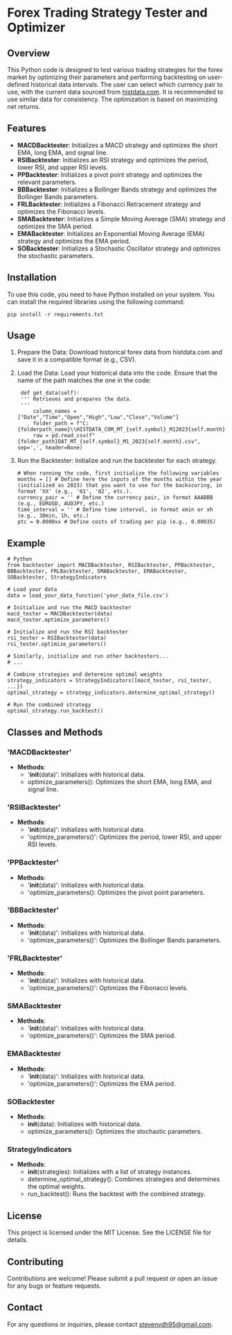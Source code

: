 # Forex Trading Strategy Tester and Optimizer

## Overview

This Python code is designed to test various trading strategies for the forex market by optimizing their parameters and performing backtesting on user-defined historical data intervals. The user can select which currency pair to use, with the current data sourced from [histdata.com](https://www.histdata.com). It is recommended to use similar data for consistency. The optimization is based on maximizing net returns.

## Features

- **MACDBacktester**: Initializes a MACD strategy and optimizes the short EMA, long EMA, and signal line.
- **RSIBacktester**: Initializes an RSI strategy and optimizes the period, lower RSI, and upper RSI levels.
- **PPBacktester**: Initializes a pivot point strategy and optimizes the relevant parameters.
- **BBBacktester**: Initializes a Bollinger Bands strategy and optimizes the Bollinger Bands parameters.
- **FRLBacktester**: Initializes a Fibonacci Retracement strategy and optimizes the Fibonacci levels.
- **SMABacktester**: Initializes a Simple Moving Average (SMA) strategy and optimizes the SMA period.
- **EMABacktester**: Initializes an Exponential Moving Average (EMA) strategy and optimizes the EMA period.
- **SOBacktester**: Initializes a Stochastic Oscillator strategy and optimizes the stochastic parameters.

## Installation

To use this code, you need to have Python installed on your system. You can install the required libraries using the following command:

    pip install -r requirements.txt

## Usage

1. Prepare the Data: Download historical forex data from histdata.com and save it in a compatible format (e.g., CSV).

2. Load the Data: Load your historical data into the code. Ensure that the name of the path matches the one in the code:

        def get_data(self):
        ''' Retrieves and prepares the data.
        '''
            column_names = ["Date","Time","Open","High","Low","Close","Volume"]
            folder_path = f"C:{folderpath_name}\\HISTDATA_COM_MT_{self.symbol}_M12023{self.month}\\"
            raw = pd.read_csv(f"{folder_path}DAT_MT_{self.symbol}_M1_2023{self.month}.csv", sep=',', header=None)

3. Run the Backtester: Initialize and run the backtester for each strategy.

       # When running the code, first initialize the following variables
       months = [] # Define here the inputs of the months within the year (initialized as 2023) that you want to use for the backscoring, in format 'XX' (e.g., '01', '02', etc.).
       currency_pair = '' # Define the currency pair, in format AAABBB (e.g., EURUSD, AUDJPY, etc.)
       time_interval = '' # Define time interval, in format xmin or xh (e.g., 30min, 1h, etc.)
       ptc = 0.0000xx # Define costs of trading per pip (e.g., 0.00035)

## Example
    # Python
    from backtester import MACDBacktester, RSIBacktester, PPBacktester, BBBacktester, FRLBacktester, SMABacktester, EMABacktester, SOBacktester, StrategyIndicators

    # Load your data
    data = load_your_data_function('your_data_file.csv')

    # Initialize and run the MACD backtester
    macd_tester = MACDBacktester(data)
    macd_tester.optimize_parameters()

    # Initialize and run the RSI backtester
    rsi_tester = RSIBacktester(data)
    rsi_tester.optimize_parameters()

    # Similarly, initialize and run other backtesters...
    # ...

    # Combine strategies and determine optimal weights
    strategy_indicators = StrategyIndicators([macd_tester, rsi_tester, ...])
    optimal_strategy = strategy_indicators.determine_optimal_strategy()

    # Run the combined strategy
    optimal_strategy.run_backtest()

## Classes and Methods

### 'MACDBacktester'

- **Methods**:
  - '__init__(data)': Initializes with historical data.
  - optimize_parameters(): Optimizes the short EMA, long EMA, and signal line.

### 'RSIBacktester'

- **Methods**:
  - '__init__(data)': Initializes with historical data.
  - 'optimize_parameters()': Optimizes the period, lower RSI, and upper RSI levels.

### 'PPBacktester'

- **Methods**:
  - '__init__(data)': Initializes with historical data.
  - 'optimize_parameters(): Optimizes the pivot point parameters.

### 'BBBacktester'

- **Methods**:
  - '__init__(data)': Initializes with historical data.
  - 'optimize_parameters()': Optimizes the Bollinger Bands parameters.

### 'FRLBacktester'

- **Methods**:
  - '__init__(data)': Initializes with historical data.
  - 'optimize_parameters()': Optimizes the Fibonacci levels.

### SMABacktester

- **Methods**:
  - '__init__(data)': Initializes with historical data.
  - 'optimize_parameters()': Optimizes the SMA period.

### EMABacktester

- **Methods**:
  - '__init__(data)': Initializes with historical data.
  - 'optimize_parameters()': Optimizes the EMA period.

### SOBacktester

- **Methods**:
  - __init__(data): Initializes with historical data.
  - optimize_parameters(): Optimizes the stochastic parameters.

### StrategyIndicators

- **Methods**:
  - __init__(strategies): Initializes with a list of strategy instances.
  - determine_optimal_strategy(): Combines strategies and determines the optimal weights.
  - run_backtest(): Runs the backtest with the combined strategy.

## License

This project is licensed under the MIT License. See the LICENSE file for details.

## Contributing

Contributions are welcome! Please submit a pull request or open an issue for any bugs or feature requests.

## Contact

For any questions or inquiries, please contact stevenvdh95@gmail.com.
